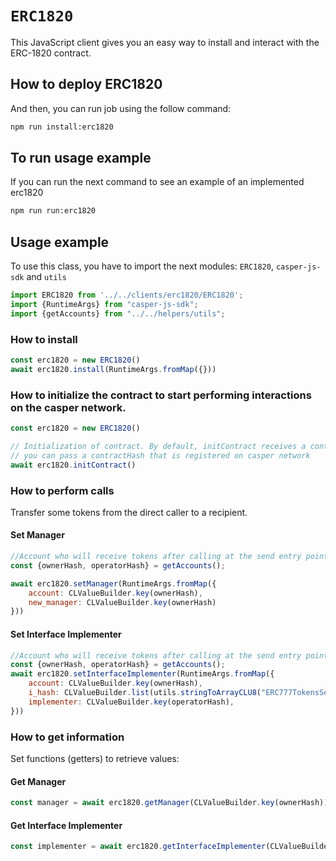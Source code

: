 # `ERC1820`

This JavaScript client gives you an easy way to install and interact with the ERC-1820 contract.

## How to deploy ERC1820
And then, you can run job using the follow command:
``` bash
npm run install:erc1820
```

## To run usage example
If you can run the next command to see an example of an implemented erc1820
``` bash
npm run run:erc1820
```

## Usage example
To use this class, you have to import the next modules: `ERC1820`, `casper-js-sdk` and `utils`
``` javascript
import ERC1820 from '../../clients/erc1820/ERC1820';
import {RuntimeArgs} from "casper-js-sdk";
import {getAccounts} from "../../helpers/utils";
```

### How to install
``` javascript
const erc1820 = new ERC1820()
await erc1820.install(RuntimeArgs.fromMap({}))
```

### How to initialize the contract to start performing interactions on the casper network.
``` javascript
const erc1820 = new ERC1820()

// Initialization of contract. By default, initContract receives a contractHash (=null)
// you can pass a contractHash that is registered on casper network
await erc1820.initContract()
```

### How to perform calls
Transfer some tokens from the direct caller to a recipient.

#### Set Manager
``` javascript
//Account who will receive tokens after calling at the send entry point
const {ownerHash, operatorHash} = getAccounts();

await erc1820.setManager(RuntimeArgs.fromMap({
    account: CLValueBuilder.key(ownerHash),
    new_manager: CLValueBuilder.key(ownerHash)
}))
```
#### Set Interface Implementer
``` javascript
//Account who will receive tokens after calling at the send entry point
const {ownerHash, operatorHash} = getAccounts();
await erc1820.setInterfaceImplementer(RuntimeArgs.fromMap({
    account: CLValueBuilder.key(ownerHash),
    i_hash: CLValueBuilder.list(utils.stringToArrayCLU8("ERC777TokensSender")),
    implementer: CLValueBuilder.key(operatorHash),
}))
```
### How to get information
Set functions (getters) to retrieve values:
#### Get Manager
``` javascript
const manager = await erc1820.getManager(CLValueBuilder.key(ownerHash))
```
#### Get Interface Implementer
``` javascript
const implementer = await erc1820.getInterfaceImplementer(CLValueBuilder.key(ownerHash), "ERC777TokensSender")
```